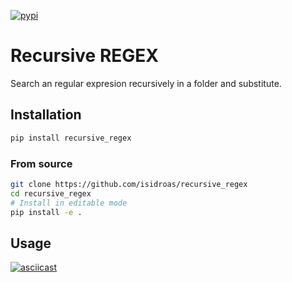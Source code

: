 [![pypi](https://pypip.in/v/recursive_regex/badge.svg)](https://pypi.python.org/pypi/recursive_regex/)

# Recursive REGEX

Search an regular expresion recursively in a folder and substitute.

## Installation
```bash
pip install recursive_regex
```

### From source
```bash
git clone https://github.com/isidroas/recursive_regex
cd recursive_regex
# Install in editable mode
pip install -e .
```

## Usage
[![asciicast](https://asciinema.org/a/ZIZgLqzLaUqH13oP2VeJ7WgMf.svg)](https://asciinema.org/a/ZIZgLqzLaUqH13oP2VeJ7WgMf)
